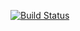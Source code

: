 [![Build Status](https://travis-ci.org/manuelleduc/poc-slides-ci.svg?branch=master)](https://travis-ci.org/manuelleduc/poc-slides-ci)
